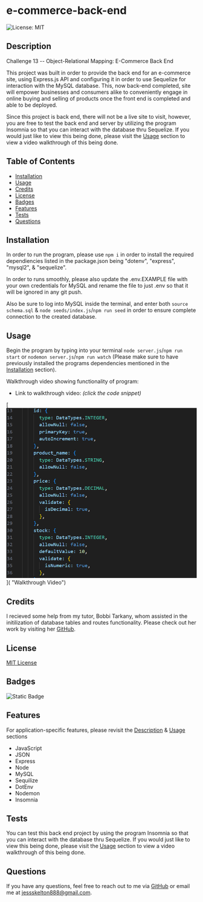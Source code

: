 # e-commerce-back-end
![License: MIT](https://img.shields.io/badge/License-MIT-yellow.svg)

## Description
Challenge 13 -- Object-Relational Mapping: E-Commerce Back End

This project was built in order to provide the back end for an e-commerce site, using Express.js API and configuring it in order to use Sequelize for interaction with the MySQL database. This, now back-end completed, site will empower businesses and consumers alike to conveniently engage in online buying and selling of products once the front end is completed and able to be deployed.

Since this project is back end, there will not be a live site to visit, however, you are free to test the back end and server by utilizing the program Insomnia so that you can interact with the database thru Sequelize. If you would just like to view this being done, please visit the [Usage](#usage) section to view a video walkthrough of this being done.

## Table of Contents

- [Installation](#installation)
- [Usage](#usage)
- [Credits](#credits)
- [License](#license)
- [Badges](#badges)
- [Features](#features)
- [Tests](#tests)
- [Questions](#questions)

## Installation

In order to run the program, please use `npm i` in order to install the required dependiencies listed in the package.json being "dotenv", "express", "mysql2", & "sequelize".

In order to runs smoothly, please also update the .env.EXAMPLE file with your own credentials for MySQL and rename the file to just .env so that it will be ignored in any git push.

Also be sure to log into MySQL inside the terminal, and enter both `source schema.sql` & `node seeds/index.js`/`npm run seed` in order to ensure complete connection to the created database.

## Usage

Begin the program by typing into your terminal `node server.js`/`npm run start` or `nodemon server.js`/`npm run watch` (Please make sure to have previously installed the programs dependencies mentioned in the [Installation](#installation) section).

Walkthrough video showing functionality of program:
* Link to walkthrough video: *(click the code snippet)*

[![Screenshot of code snippet](./E-CommerceClip.png)]( "Walkthrough Video")

## Credits

I recieved some help from my tutor, Bobbi Tarkany, whom assisted in the initilization of database tables and routes functionality. Please check out her work by visiting her [GitHub](https://github.com/bltarkany).

## License

[MIT License](https://opensource.org/licenses/MIT)

## Badges

![Static Badge](https://img.shields.io/badge/thank_you-for_visiting-purple)

## Features

For application-specific features, please revisit the [Description](#description) & [Usage](#usage) sections

* JavaScript
* JSON
* Express 
* Node
* MySQL
* Sequilize
* DotEnv
* Nodemon
* Insomnia

## Tests

You can test this back end project by using the program Insomnia so that you can interact with the database thru Sequelize. If you would just like to view this being done, please visit the [Usage](#usage) section to view a video walkthrough of this being done.

## Questions

If you have any questions, feel free to reach out to me via [GitHub](https://github.com/jskelly8/) or email me at jessskelton888@gmail.com.